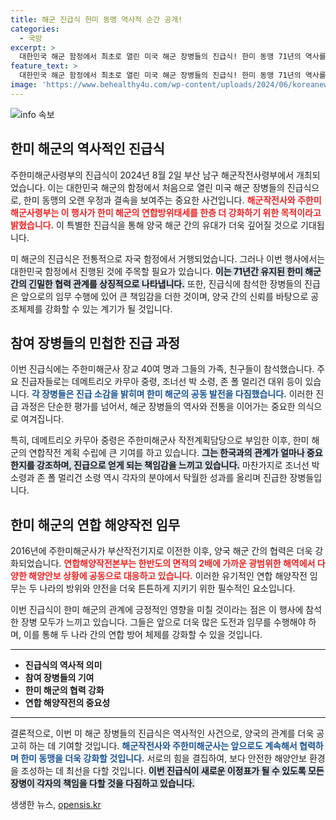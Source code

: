 ```yaml
---
title: 해군 진급식 한미 동맹 역사적 순간 공개!
categories:
  - 국방
excerpt: >
  대한민국 해군 함정에서 최초로 열린 미국 해군 장병들의 진급식! 한미 동맹 71년의 역사를 새롭게 기록하며, 강력한 연합 방위 태세를 다짐하는 특별한 순간이었습니다. 클릭해 그 감동을 함께하세요!
feature_text: >
  대한민국 해군 함정에서 최초로 열린 미국 해군 장병들의 진급식! 한미 동맹 71년의 역사를 새롭게 기록하며, 강력한 연합 방위 태세를 다짐하는 특별한 순간이었습니다. 클릭해 그 감동을 함께하세요!
image: 'https://www.behealthy4u.com/wp-content/uploads/2024/06/koreanews.jpg'
---
```


<p><img src="https://www.behealthy4u.com/wp-content/uploads/2024/06/koreanews.jpg" alt="info 속보" /></p>

<h2 data-ke-size="size26">한미 해군의 역사적인 진급식</h2>

<p data-ke-size="size16">주한미해군사령부의 진급식이 2024년 8월 2일 부산 남구 해군작전사령부에서 개최되었습니다. 이는 대한민국 해군의 함정에서 처음으로 열린 미국 해군 장병들의 진급식으로, 한미 동맹의 오랜 우정과 결속을 보여주는 중요한 사건입니다. <b><span style="color: #ee2323;">해군작전사와 주한미해군사령부는 이 행사가 한미 해군의 연합방위태세를 한층 더 강화하기 위한 목적이라고 밝혔습니다.</span></b> 이 특별한 진급식을 통해 양국 해군 간의 유대가 더욱 깊어질 것으로 기대됩니다.</p>

<p data-ke-size="size16">미 해군의 진급식은 전통적으로 자국 함정에서 거행되었습니다. 그러나 이번 행사에서는 대한민국 함정에서 진행된 것에 주목할 필요가 있습니다. <b><span style="background-color: #21538527;">이는 71년간 유지된 한미 해군 간의 긴밀한 협력 관계를 상징적으로 나타냅니다.</span></b> 또한, 진급식에 참석한 장병들의 진급은 앞으로의 임무 수행에 있어 큰 책임감을 더한 것이며, 양국 간의 신뢰를 바탕으로 공조체제를 강화할 수 있는 계기가 될 것입니다.</p>

<h2 data-ke-size="size26">참여 장병들의 민첩한 진급 과정</h2>

<p data-ke-size="size16">이번 진급식에는 주한미해군사 장교 40여 명과 그들의 가족, 친구들이 참석했습니다. 주요 진급자들로는 데메트리오 카무아 중령, 조너선 박 소령, 존 폴 멀리건 대위 등이 있습니다. <b><span style="color: #1a5490;">각 장병들은 진급 소감을 밝히며 한미 해군의 공동 발전을 다짐했습니다.</span></b> 이러한 진급 과정은 단순한 평가를 넘어서, 해군 장병들의 역사와 전통을 이어가는 중요한 의식으로 여겨집니다.</p>

<p data-ke-size="size16">특히, 데메트리오 카무아 중령은 주한미해군사 작전계획담당으로 부임한 이후, 한미 해군의 연합작전 계획 수립에 큰 기여를 하고 있습니다. <b><span style="background-color: #21538527;">그는 한국과의 관계가 얼마나 중요한지를 강조하며, 진급으로 얻게 되는 책임감을 느끼고 있습니다.</span></b> 마찬가지로 조너선 박 소령과 존 폴 멀리건 소령 역시 각자의 분야에서 탁월한 성과를 올리며 진급한 장병들입니다.</p>

<h2 data-ke-size="size26">한미 해군의 연합 해양작전 임무</h2>

<p data-ke-size="size16">2016년에 주한미해군사가 부산작전기지로 이전한 이후, 양국 해군 간의 협력은 더욱 강화되었습니다. <b><span style="color: #ee2323;">연합해양작전본부는 한반도의 면적의 2배에 가까운 광범위한 해역에서 다양한 해양안보 상황에 공동으로 대응하고 있습니다.</span></b> 이러한 유기적인 연합 해양작전 임무는 두 나라의 방위와 안전을 더욱 튼튼하게 지키기 위한 필수적인 요소입니다.</p>

<p data-ke-size="size16">이번 진급식이 한미 해군의 관계에 긍정적인 영향을 미칠 것이라는 점은 이 행사에 참석한 장병 모두가 느끼고 있습니다. 그들은 앞으로 더욱 많은 도전과 임무를 수행해야 하며, 이를 통해 두 나라 간의 연합 방어 체제를 강화할 수 있을 것입니다.</p>

<hr>

<ul>
    <li><b>진급식의 역사적 의미</b></li>
    <li><b>참여 장병들의 기여</b></li>
    <li><b>한미 해군의 협력 강화</b></li>
    <li><b>연합 해양작전의 중요성</b></li>
</ul>

<hr>

<p data-ke-size="size16">결론적으로, 이번 미 해군 장병들의 진급식은 역사적인 사건으로, 양국의 관계를 더욱 공고히 하는 데 기여할 것입니다. <b><span style="color: #1a5490;">해군작전사와 주한미해군사는 앞으로도 계속해서 협력하며 한미 동맹을 더욱 강화할 것입니다.</span></b> 서로의 힘을 결집하여, 보다 안전한 해양안보 환경을 조성하는 데 최선을 다할 것입니다. <b><span style="background-color: #21538527;">이번 진급식이 새로운 이정표가 될 수 있도록 모든 장병이 각자의 책임을 다할 것을 다짐하고 있습니다.</span></b></p>
생생한 뉴스, <a href="https://opensis.kr" rel="dofollow">opensis.kr</a>


